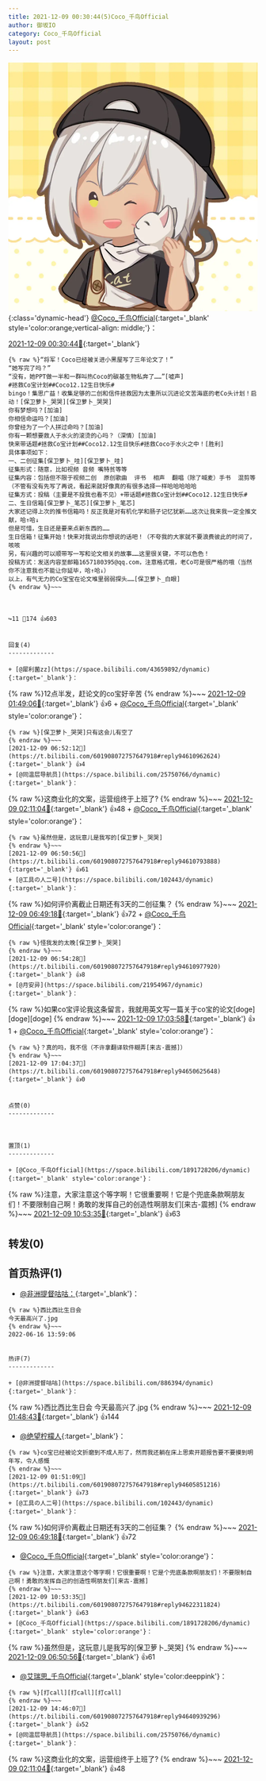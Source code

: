```yaml
---
title: 2021-12-09 00:30:44(5)Coco_千鸟Official
author: 御坂IO
category: Coco_千鸟Official
layout: post
---
```


![img](/images/85e485bc0dbd0cde4d15f24d7cffe9704618ad10.jpg){:class='dynamic-head'}
[@Coco_千鸟Official](https://space.bilibili.com/1891728206/dynamic){:target='_blank' style='color:orange;vertical-align: middle;'}：

[2021-12-09 00:30:44🔗](https://t.bilibili.com/601908072757647918){:target='_blank'}

~~~
{% raw %}“将军！Coco已经被关进小黑屋写了三年论文了！”
“她写完了吗？”
“没有，她PPT做一半和一群叫热Coco的碳基生物私奔了……”[嘘声]
#拯救Co宝计划##Coco12.12生日快乐#
bingo！集思广益！收集足够的二创和信件拯救因为太重所以沉进论文苦海底的老Co头计划！启动！[保卫萝卜_哭哭][保卫萝卜_哭哭]
你有梦想吗？[加油]
你相信命运吗？[加油]
你曾经为了一个人拼过命吗？[加油]
你有一颗想要救人于水火的滚烫的心吗？（深情）[加油]
快来带话题#拯救Co宝计划##Coco12.12生日快乐#拯救Coco于水火之中！[胜利]
具体事项如下：
一、二创征集[保卫萝卜_哇][保卫萝卜_哇]
征集形式：随意，比如视频 音频 嘴特贫等等
征集内容：包括但不限于视频二创  原创歌曲  评书  相声  翻唱（除了喊麦）手书  混剪等（不管有没有先写了再说，看起来就好像真的有很多选择一样哈哈哈哈哈
征集方式：投稿（主要是不投我也看不见）+带话题#拯救Co宝计划##Coco12.12生日快乐#
二、生日信箱[保卫萝卜_笔芯][保卫萝卜_笔芯]
大家还记得上次的推书信箱吗！反正我是对有机化学和肠子记忆犹新……这次让我来我一定全推文献，哈↑哈↓
但是可惜，生日还是要来点新东西的……
生日信箱！征集开始！快来对我说出你想说的话吧！（不夸我的大家就不要浪费彼此的时间了，咳咳
另，有兴趣的可以顺带写一写和论文相关的故事……这里很关键，不可以色色！
投稿方式：发送内容至邮箱1657180395@qq.com，注意格式哦，老Co可是很严格的哦（当然你不注意我也不能让你延毕，哈↑哈↓）
以上，有气无力的Co宝宝在论文堆里弱弱探头……[保卫萝卜_白眼]
{% endraw %}~~~



↪️11 💬174 👍603


回复(4)
-------------

+ [@犀利菌zz](https://space.bilibili.com/43659892/dynamic){:target='_blank'}：
~~~
{% raw %}12点半发，赶论文的co宝好辛苦
{% endraw %}~~~
[2021-12-09 01:49:06🔗](https://t.bilibili.com/601908072757647918#reply94605586000){:target='_blank'} 👍6
    + [@Coco_千鸟Official](https://space.bilibili.com/1891728206/dynamic){:target='_blank' style='color:orange'}：
~~~
{% raw %}[保卫萝卜_哭哭]只有这会儿有空了
{% endraw %}~~~
[2021-12-09 06:52:12🔗](https://t.bilibili.com/601908072757647918#reply94610962624){:target='_blank'} 👍4
+ [@同温层导航员](https://space.bilibili.com/25750766/dynamic){:target='_blank'}：
~~~
{% raw %}这商业化的文案，运营组终于上班了?
{% endraw %}~~~
[2021-12-09 02:11:04🔗](https://t.bilibili.com/601908072757647918#reply94606419616){:target='_blank'} 👍48
    + [@Coco_千鸟Official](https://space.bilibili.com/1891728206/dynamic){:target='_blank' style='color:orange'}：
~~~
{% raw %}虽然但是，这玩意儿是我写的[保卫萝卜_哭哭]
{% endraw %}~~~
[2021-12-09 06:50:56🔗](https://t.bilibili.com/601908072757647918#reply94610793888){:target='_blank'} 👍61
+ [@工具の人二号](https://space.bilibili.com/102443/dynamic){:target='_blank'}：
~~~
{% raw %}如何评价离截止日期还有3天的二创征集？
{% endraw %}~~~
[2021-12-09 06:49:18🔗](https://t.bilibili.com/601908072757647918#reply94610929712){:target='_blank'} 👍72
    + [@Coco_千鸟Official](https://space.bilibili.com/1891728206/dynamic){:target='_blank' style='color:orange'}：
~~~
{% raw %}怪我发的太晚[保卫萝卜_哭哭]
{% endraw %}~~~
[2021-12-09 06:54:28🔗](https://t.bilibili.com/601908072757647918#reply94610977920){:target='_blank'} 👍8
+ [@月安异](https://space.bilibili.com/21954967/dynamic){:target='_blank'}：
~~~
{% raw %}如果co宝评论我这条留言，我就用英文写一篇关于co宝的论文[doge][doge][doge]
{% endraw %}~~~
[2021-12-09 17:03:58🔗](https://t.bilibili.com/601908072757647918#reply94650541072){:target='_blank'} 👍1
    + [@Coco_千鸟Official](https://space.bilibili.com/1891728206/dynamic){:target='_blank' style='color:orange'}：
~~~
{% raw %}？真的吗，我不信（不许拿翻译软件糊弄[来古-震撼]）
{% endraw %}~~~
[2021-12-09 17:04:37🔗](https://t.bilibili.com/601908072757647918#reply94650625648){:target='_blank'} 👍0


点赞(0)
-------------



置顶(1)
-------------

+ [@Coco_千鸟Official](https://space.bilibili.com/1891728206/dynamic){:target='_blank' style='color:orange'}：
~~~
{% raw %}注意，大家注意这个等字啊！它很重要啊！它是个兜底条款啊朋友们！不要限制自己啊！勇敢的发挥自己的创造性啊朋友们[来古-震撼]
{% endraw %}~~~
[2021-12-09 10:53:35🔗](https://t.bilibili.com/601908072757647918#reply94622311824){:target='_blank'} 👍63


转发(0)
-------------



首页热评(1)
-------------

+ [@非洲提督咕咕：](https://space.bilibili.com/886394/dynamic){:target='_blank'}：
~~~
{% raw %}西比西比生日会
今天最高兴了.jpg
{% endraw %}~~~
2022-06-16 13:59:06


热评(7)
-------------

+ [@非洲提督咕咕](https://space.bilibili.com/886394/dynamic){:target='_blank'}：
~~~
{% raw %}西比西比生日会
今天最高兴了.jpg
{% endraw %}~~~
[2021-12-09 01:48:43🔗](https://t.bilibili.com/601908072757647918#reply94605510272){:target='_blank'} 👍144
+ [@绝望柠檬人](https://space.bilibili.com/3197830/dynamic){:target='_blank'}：
~~~
{% raw %}co宝已经被论文折磨到不成人形了，然而我还躺在床上思索开题报告要不要摸到明年写，令人感慨
{% endraw %}~~~
[2021-12-09 01:51:09🔗](https://t.bilibili.com/601908072757647918#reply94605851216){:target='_blank'} 👍73
+ [@工具の人二号](https://space.bilibili.com/102443/dynamic){:target='_blank'}：
~~~
{% raw %}如何评价离截止日期还有3天的二创征集？
{% endraw %}~~~
[2021-12-09 06:49:18🔗](https://t.bilibili.com/601908072757647918#reply94610929712){:target='_blank'} 👍72
+ [@Coco_千鸟Official](https://space.bilibili.com/1891728206/dynamic){:target='_blank' style='color:orange'}：
~~~
{% raw %}注意，大家注意这个等字啊！它很重要啊！它是个兜底条款啊朋友们！不要限制自己啊！勇敢的发挥自己的创造性啊朋友们[来古-震撼]
{% endraw %}~~~
[2021-12-09 10:53:35🔗](https://t.bilibili.com/601908072757647918#reply94622311824){:target='_blank'} 👍63
+ [@Coco_千鸟Official](https://space.bilibili.com/1891728206/dynamic){:target='_blank' style='color:orange'}：
~~~
{% raw %}虽然但是，这玩意儿是我写的[保卫萝卜_哭哭]
{% endraw %}~~~
[2021-12-09 06:50:56🔗](https://t.bilibili.com/601908072757647918#reply94610793888){:target='_blank'} 👍61
+ [@艾瑞思_千鸟Official](https://space.bilibili.com/1090010845/dynamic){:target='_blank' style='color:deeppink'}：
~~~
{% raw %}[打call][打call][打call]
{% endraw %}~~~
[2021-12-09 14:46:07🔗](https://t.bilibili.com/601908072757647918#reply94640939296){:target='_blank'} 👍52
+ [@同温层导航员](https://space.bilibili.com/25750766/dynamic){:target='_blank'}：
~~~
{% raw %}这商业化的文案，运营组终于上班了?
{% endraw %}~~~
[2021-12-09 02:11:04🔗](https://t.bilibili.com/601908072757647918#reply94606419616){:target='_blank'} 👍48


